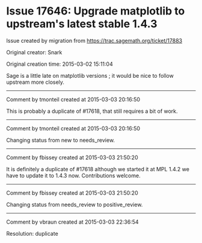 # Issue 17646: Upgrade matplotlib to upstream's latest stable 1.4.3

Issue created by migration from https://trac.sagemath.org/ticket/17883

Original creator: Snark

Original creation time: 2015-03-02 15:11:04

Sage is a little late on matplotlib versions ; it would be nice to follow upstream more closely.


---

Comment by tmonteil created at 2015-03-03 20:16:50

This is probably a duplicate of #17618, that still requires a bit of work.


---

Comment by tmonteil created at 2015-03-03 20:16:50

Changing status from new to needs_review.


---

Comment by fbissey created at 2015-03-03 21:50:20

It is definitely a duplicate of #17618 although we started it at MPL 1.4.2 we have to update it to 1.4.3 now. Contributions welcome.


---

Comment by fbissey created at 2015-03-03 21:50:20

Changing status from needs_review to positive_review.


---

Comment by vbraun created at 2015-03-03 22:36:54

Resolution: duplicate
